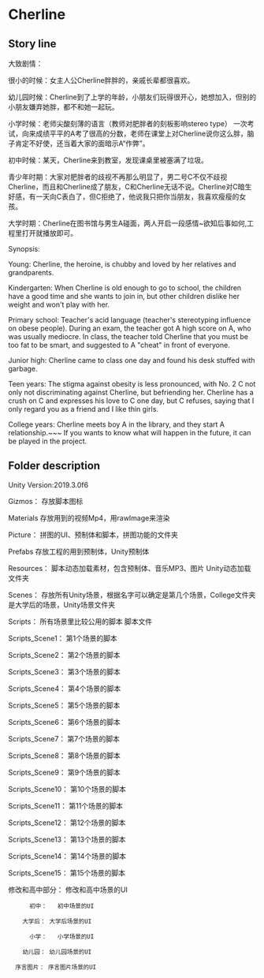 # Cherline

## Story line
大致剧情：  

很小的时候：女主人公Cherline胖胖的，亲戚长辈都很喜欢。

幼儿园时候：Cherline到了上学的年龄，小朋友们玩得很开心，她想加入，但别的小朋友嫌弃她胖，都不和她一起玩。

小学时候：老师尖酸刻薄的语言（教师对肥胖者的刻板影响stereo type） 一次考试，向来成绩平平的A考了很高的分数，老师在课堂上对Cherline说你这么胖，脑子肯定不好使，还当着大家的面暗示A“作弊”。

初中时候：某天，Cherline来到教室，发现课桌里被塞满了垃圾。

青少年时期：大家对肥胖者的歧视不再那么明显了，男二号C不仅不歧视Cherline，而且和Cherline成了朋友，C和Cherline无话不说。Cherline对C暗生好感，有一天向C表白了，但C拒绝了，他说我只把你当朋友，我喜欢瘦瘦的女孩。

大学时期：Cherline在图书馆与男生A碰面，两人开启一段感情~欲知后事如何,工程里打开就播放即可。

Synopsis:

Young: Cherline, the heroine, is chubby and loved by her relatives and grandparents.

Kindergarten: When Cherline is old enough to go to school, the children have a good time and she wants to join in, but other children dislike her weight and won't play with her.

Primary school: Teacher's acid language (teacher's stereotyping influence on obese people). During an exam, the teacher got A high score on A, who was usually mediocre. In class, the teacher told Cherline that you must be too fat to be smart, and suggested to A "cheat" in front of everyone.

Junior high: Cherline came to class one day and found his desk stuffed with garbage.

Teen years: The stigma against obesity is less pronounced, with No. 2 C not only not discriminating against Cherline, but befriending her.
Cherline has a crush on C and expresses his love to C one day, but C refuses, saying that I only regard you as a friend and I like thin girls.

College years: Cherline meets boy A in the library, and they start A relationship.~~~ If you wants to know what will happen in the future, it can be played in the project.

## Folder description

Unity Version:2019.3.0f6

Gizmos：	存放脚本图标

Materials	存放用到的视频Mp4，用rawImage来渲染

Picture：	拼图的UI、预制体和脚本，拼图功能的文件夹

Prefabs	存放工程的用到预制体，Unity预制体

Resources：	脚本动态加载素材，包含预制体、音乐MP3、图片	Unity动态加载文件夹

Scenes：	存放所有Unity场景，根据名字可以确定是第几个场景，College文件夹是大学后的场景，Unity场景文件夹

Scripts：	所有场景里比较公用的脚本	脚本文件

Scripts_Scene1：	第1个场景的脚本

Scripts_Scene2：	第2个场景的脚本

Scripts_Scene3：	第3个场景的脚本

Scripts_Scene4：	第4个场景的脚本

Scripts_Scene5：	第5个场景的脚本

Scripts_Scene6：	第6个场景的脚本

Scripts_Scene7：	第7个场景的脚本

Scripts_Scene8：	第8个场景的脚本

Scripts_Scene9：	第9个场景的脚本

Scripts_Scene10：	第10个场景的脚本

Scripts_Scene11：	第11个场景的脚本

Scripts_Scene12：	第12个场景的脚本

Scripts_Scene13：	第13个场景的脚本

Scripts_Scene14：	第14个场景的脚本

Scripts_Scene15：	第15个场景的脚本

修改和高中部分：	修改和高中场景的UI

          初中：	初中场景的UI

        大学后： 大学后场景的UI

          小学：	小学场景的UI

        幼儿园： 幼儿园场景的UI

      序言图片：	序言图片场景的UI
       
